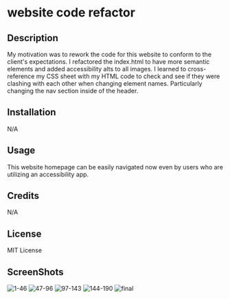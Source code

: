 # website code refactor

## Description
My motivation was to rework the code for this website to conform to the client's expectations.
I refactored the index.html to have more semantic elements and added accessibility alts to all images.
I learned to cross-reference my CSS sheet with my HTML code to check and see if they were clashing with each other when changing element names.  Particularly changing the nav section inside of the header.

## Installation
N/A

## Usage
This website homepage can be easily navigated now even by users who are utilizing an accessibility app.

## Credits
N/A

## License
MIT License

## ScreenShots
![1-46](https://user-images.githubusercontent.com/121986372/223610278-d2f02c99-c22d-44af-860f-9831f4c819c3.jpg)
![47-96](https://user-images.githubusercontent.com/121986372/223610291-204f87f9-429d-4513-9938-a8156a3f1b10.jpg)
![97-143](https://user-images.githubusercontent.com/121986372/223610299-51c72142-8351-4e7a-82ab-48b6e5efea64.jpg)
![144-190](https://user-images.githubusercontent.com/121986372/223610308-5922e7ef-463d-45f4-bb10-d5fe4841e14a.jpg)
![final](https://user-images.githubusercontent.com/121986372/223610316-9fcf4bd8-c810-4415-95d3-2cf98d30d097.jpg)
